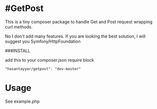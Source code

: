 #GetPost
=========
This is a tiny composer package to handle Get and Post request wrapping curl methods.

No I don't add many features. If you are looking the best solution, I will suggest you Symfony/HttpFoundation  

###INSTALL

add this to your composer.json require block

    "hasantayyar/getpost": "dev-master"

Usage
=====
See example.php
